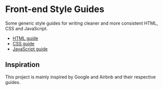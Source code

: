 # Front-end Style Guides

Some generic style guides for writing cleaner and more consistent HTML, CSS and JavaScript.

  - [HTML guide](https://github.com/ishristov/htmlguide)
  - [CSS guide](https://github.com/ishristov/cssguide)
  - [JavaScript guide](https://github.com/ishristov/javascriptguide)

## Inspiration

This project is mainly inspired by Google and Airbnb and their respective guides.
